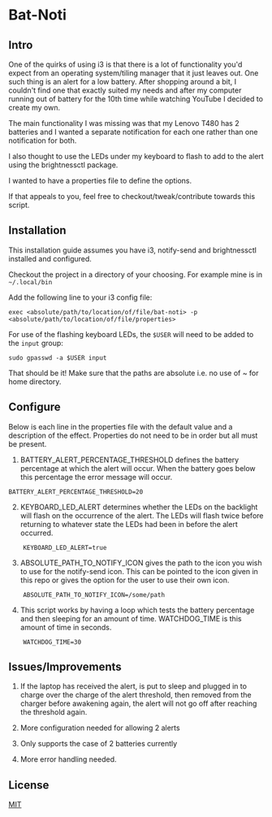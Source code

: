# Bat-Noti

## Intro
One of the quirks of using i3 is that there is a lot of functionality you'd expect from an operating system/tiling manager that it just leaves out. One such thing is an alert for a low battery. After shopping around a bit, I couldn't find one that exactly suited my needs and after my computer running out of battery for the 10th time while watching YouTube I decided to create my own. 

The main functionality I was missing was that my Lenovo T480 has 2 batteries and I wanted a separate notification for each one rather than one notification for both.

I also thought to use the LEDs under my keyboard to flash to add to the alert using the brightnessctl package.

I wanted to have a properties file to define the options.

If that appeals to you, feel free to checkout/tweak/contribute towards this script.

## Installation

This installation guide assumes you have i3, notify-send and brightnessctl installed and configured.

Checkout the project in a directory of your choosing. For example mine is in `~/.local/bin`

Add the following line to your i3 config file:

    exec <absolute/path/to/location/of/file/bat-noti> -p <absolute/path/to/location/of/file/properties>

For use of the flashing keyboard LEDs, the `$USER` will need to be added to the `input` group:

    sudo gpasswd -a $USER input

That should be it! Make sure that the paths are absolute i.e. no use of ~ for home directory.

## Configure

Below is each line in the properties file with the default value and a description of the effect. 
Properties do not need to be in order but all must be present.

1. BATTERY_ALERT_PERCENTAGE_THRESHOLD defines the battery percentage at which the alert will occur. When the battery goes below this percentage the error message will occur.
<!--end list-->

    BATTERY_ALERT_PERCENTAGE_THRESHOLD=20

2. KEYBOARD_LED_ALERT determines whether the LEDs on the backlight will flash on the occurrence of the alert. The LEDs will flash twice before returning to whatever state the LEDs had been in before the alert occurred.
<!--end list-->

        KEYBOARD_LED_ALERT=true

3. ABSOLUTE_PATH_TO_NOTIFY_ICON gives the path to the icon you wish to use for the notify-send icon. This can be pointed to the icon given in this repo or gives the option for the user to use their own icon.
<!--end list-->

        ABSOLUTE_PATH_TO_NOTIFY_ICON=/some/path

4. This script works by having a loop which tests the battery percentage and then sleeping for an amount of time. WATCHDOG_TIME is this amount of time in seconds. 
<!--end list-->

        WATCHDOG_TIME=30

## Issues/Improvements

1. If the laptop has received the alert, is put to sleep and plugged in to charge over the charge of the alert threshold, then removed from the charger before awakening again, the alert will not go off after reaching the threshold again.

2. More configuration needed for allowing 2 alerts

3. Only supports the case of 2 batteries currently

4. More error handling needed.

## License

[MIT](https://choosealicense.com/licenses/mit/)
